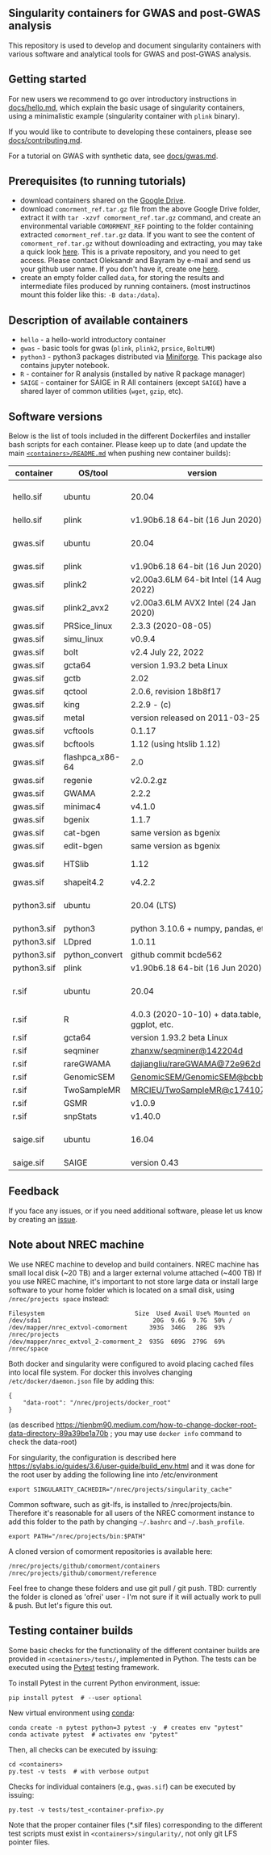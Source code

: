 ## Singularity containers for GWAS and post-GWAS analysis

This repository is used to develop and document singularity containers with various software and analytical tools for GWAS and post-GWAS analysis.

## Getting started

For new users we recommend to go over introductory instructions in [docs/hello.md](https://github.com/comorment/containers/blob/main/docs/hello.md), which explain the basic usage of singularity containers, using a minimalistic example (singularity container with ``plink`` binary).

If you would like to contribute to developing these containers, please see  [docs/contributing.md](https://github.com/comorment/containers/blob/main/docs/contributing.md).

For a tutorial on GWAS with synthetic data, see [docs/gwas.md](https://github.com/comorment/containers/blob/main/docs/gwas.md).

## Prerequisites (to running tutorials)

* download containers shared on the [Google Drive](https://drive.google.com/drive/folders/1mfxZJ-7A-4lDlCkarUCxEf2hBIxQGO69?usp=sharing).
* download ``comorment_ref.tar.gz`` file from the above Google Drive folder, extract it with ``tar -xzvf comorment_ref.tar.gz`` command,
  and create an environmental variable ``COMORMENT_REF`` pointing to the folder containing extracted ``comorment_ref.tar.gz`` data.
  If you want to see the content of ``comorment_ref.tar.gz`` without downloading and extracting,
  you may take a quick look [here](https://github.com/norment/comorment_data). This is a private repository, and you need to get access.
  Please contact Oleksandr and Bayram by e-mail and send us your github user name. If you don't have it, create one [here](http://github.com/join).
* create an empty folder called ``data``, for storing the results and intermediate files produced by running containers.
  (most instructinos mount this folder like this: ``-B data:/data``).

## Description of available containers

* ``hello`` - a hello-world introductory container
* ``gwas`` - basic tools for gwas (``plink``, ``plink2``, ``prsice``, ``BoltLMM``)
* ``python3`` - python3 packages distributed via [Miniforge](https://github.com/conda-forge/miniforge). This package also contains jupyter notebook.
* ``R`` - container for R analysis (installed by native R package manager)
* ``SAIGE`` - container for SAIGE in R
All containers (except ``SAIGE``) have a shared layer of common utilities (``wget``, ``gzip``, etc).

## Software versions

  Below is the list of tools included in the different Dockerfiles and installer bash scripts for each container.
  Please keep up to date (and update the main [``<containers>/README.md``](https://github.com/comorment/containers/blob/main/README.md) when pushing new container builds):
  
  | container         | OS/tool             | version                                   | license
  | ----------------- | ------------------- | ----------------------------------------- | -------------
  | hello.sif         | ubuntu              | 20.04                                     | [Creative Commons CC-BY-SA version 3.0 UK licence](https://ubuntu.com/legal/intellectual-property-policy)
  | hello.sif         | plink               | v1.90b6.18 64-bit (16 Jun 2020)           | [GPLv3](https://www.gnu.org/licenses/gpl-3.0.html)
  | gwas.sif          | ubuntu              | 20.04                                     | [Creative Commons CC-BY-SA version 3.0 UK licence](https://ubuntu.com/legal/intellectual-property-policy)
  | gwas.sif          | plink               | v1.90b6.18 64-bit (16 Jun 2020)           | [GPLv3](https://www.gnu.org/licenses/gpl-3.0.html)
  | gwas.sif          | plink2              | v2.00a3.6LM 64-bit Intel (14 Aug 2022)    | [GPLv3](https://www.gnu.org/licenses/gpl-3.0.html)
  | gwas.sif          | plink2_avx2         | v2.00a3.6LM AVX2 Intel (24 Jan 2020)      | [GPLv3](https://www.gnu.org/licenses/gpl-3.0.html)
  | gwas.sif          | PRSice_linux        | 2.3.3 (2020-08-05)                        | [GPLv3](https://www.gnu.org/licenses/gpl-3.0.html)
  | gwas.sif          | simu_linux          | v0.9.4                                    | [GPLv3](https://www.gnu.org/licenses/gpl-3.0.html)
  | gwas.sif          | bolt                | v2.4 July 22, 2022                        | [GPLv3](https://www.gnu.org/licenses/gpl-3.0.html)
  | gwas.sif          | gcta64              | version 1.93.2 beta Linux                 | [GPLv3](https://www.gnu.org/licenses/gpl-3.0.html)
  | gwas.sif          | gctb                | 2.02                                      | [MIT](https://opensource.org/licenses/MIT)
  | gwas.sif          | qctool              | 2.0.6, revision 18b8f17                   | [Boost](https://www.boost.org/LICENSE_1_0.txt)
  | gwas.sif          | king                | 2.2.9 - (c)                               | [permissive](https://www.kingrelatedness.com/Download.shtml)
  | gwas.sif          | metal               | version released on 2011-03-25            | -
  | gwas.sif          | vcftools            | 0.1.17                                    | [GPLv3](https://www.gnu.org/licenses/gpl-3.0.html)
  | gwas.sif          | bcftools            | 1.12 (using htslib 1.12)                  | [MIT/Expat/GPLv3](https://github.com/samtools/bcftools/blob/develop/LICENSE)
  | gwas.sif          | flashpca_x86-64     | 2.0                                       | [GPLv3](https://www.gnu.org/licenses/gpl-3.0.html)
  | gwas.sif          | regenie             | v2.0.2.gz                                 | [MIT/Boost](https://github.com/rgcgithub/regenie/blob/master/LICENSE)
  | gwas.sif          | GWAMA               | 2.2.2                                     | [BSD-3-Clause](https://opensource.org/licenses/BSD-3-Clause)
  | gwas.sif          | minimac4            | v4.1.0                                    | [GPLv3](https://www.gnu.org/licenses/gpl-3.0.html)
  | gwas.sif          | bgenix              | 1.1.7                                     | [Boost](https://www.boost.org/LICENSE_1_0.txt)
  | gwas.sif          | cat-bgen            | same version as bgenix                    | [Boost](https://www.boost.org/LICENSE_1_0.txt)
  | gwas.sif          | edit-bgen           | same version as bgenix                    | [Boost](https://www.boost.org/LICENSE_1_0.txt)
  | gwas.sif          | HTSlib              | 1.12                                      | [MIT/Expat/Modified-BSD](https://github.com/samtools/htslib/blob/develop/LICENSE)
  | gwas.sif          | shapeit4.2          | v4.2.2                                    | [MIT](https://opensource.org/licenses/MIT)
  | python3.sif       | ubuntu              | 20.04 (LTS)                               | [Creative Commons CC-BY-SA version 3.0 UK licence](https://ubuntu.com/legal/intellectual-property-policy)
  | python3.sif       | python3             | python 3.10.6 + numpy, pandas, etc.       | [PSF](https://docs.python.org/3.10/license.html)
  | python3.sif       | LDpred              | 1.0.11                                    | [MIT](https://opensource.org/licenses/MIT)
  | python3.sif       | python_convert      | github commit bcde562                     | [GPLv3](https://www.gnu.org/licenses/gpl-3.0.html)
  | python3.sif       | plink               | v1.90b6.18 64-bit (16 Jun 2020)           | [GPLv3](https://www.gnu.org/licenses/gpl-3.0.html)
  | r.sif             | ubuntu              | 20.04                                     | [Creative Commons CC-BY-SA version 3.0 UK licence](https://ubuntu.com/legal/intellectual-property-policy)
  | r.sif             | R                   | 4.0.3 (2020-10-10) + data.table, ggplot, etc. | [misc](https://www.r-project.org/Licenses/)
  | r.sif             | gcta64              | version 1.93.2 beta Linux                 | [GPLv3](https://www.gnu.org/licenses/gpl-3.0.html)
  | r.sif             | seqminer            | [zhanxw/seqminer@142204d](https://github.com/zhanxw/seqminer/commit/142204d1005553ea87e1740ff97f0286291e41f9)  | [GPL](https://github.com/zhanxw/seqminer/blob/master/LICENSE)
  | r.sif             | rareGWAMA           | [dajiangliu/rareGWAMA@72e962d](https://github.com/dajiangliu/rareGWAMA/commit/72e962dae19dc07251244f6c33275ada189c2126)  | -
  | r.sif             | GenomicSEM          | [GenomicSEM/GenomicSEM@bcbbaff](https://github.com/GenomicSEM/GenomicSEM/commit/bcbbaffff5767acfc5c020409a4dc54fbf07876b)  | [GPLv3](https://www.gnu.org/licenses/gpl-3.0.html)
  | r.sif             | TwoSampleMR         | [MRCIEU/TwoSampleMR@c174107](https://github.com/MRCIEU/TwoSampleMR/commit/c174107cfd9ba47cf2f780849a263f37ac472a0e)  | [unknown/MIT](https://github.com/MRCIEU/TwoSampleMR#:~:text=Unknown%2C%20MIT%20licenses-,found,-Citation)
  | r.sif             | GSMR                | v1.0.9                                    | [GPL>=v2](https://www.gnu.org/licenses/gpl-2.0.html)
  | r.sif             | snpStats            | v1.40.0                                   | [GPLv3](https://www.gnu.org/licenses/gpl-3.0.html)
  | saige.sif         | ubuntu              | 16.04                                     | [Creative Commons CC-BY-SA version 3.0 UK licence](https://ubuntu.com/legal/intellectual-property-policy)
  | saige.sif         | SAIGE               | version 0.43                              | [GPLv3](https://www.gnu.org/licenses/gpl-3.0.html)

## Feedback

If you face any issues, or if you need additional software, please let us know by creating an [issue](https://github.com/comorment/containers/issues/new).

## Note about NREC machine

We use NREC machine to develop and build containers.
NREC machine has small local disk (~20 TB) and a larger external volume attached (~400 TB)
If you use NREC machine, it's important to not store large data or install large software to your home folder which is located on a small disk,
using ``/nrec/projects space`` instead:

```
Filesystem                         Size  Used Avail Use% Mounted on
/dev/sda1                               20G  9.6G  9.7G  50% /
/dev/mapper/nrec_extvol-comorment      393G  346G   28G  93% /nrec/projects
/dev/mapper/nrec_extvol_2-comorment_2  935G  609G  279G  69% /nrec/space
```

Both docker and singularity were configured to avoid placing cached files into local file system.
For docker this involves changing ``/etc/docker/daemon.json`` file by adding this:

```
{ 
    "data-root": "/nrec/projects/docker_root"
}
```

(as described <https://tienbm90.medium.com/how-to-change-docker-root-data-directory-89a39be1a70b> ; you may use ``docker info`` command to check the data-root)

For singularity, the configuration is described here <https://sylabs.io/guides/3.6/user-guide/build_env.html>
and it was done for the root user by adding  the following line into /etc/environment

```
export SINGULARITY_CACHEDIR="/nrec/projects/singularity_cache"
```

Common software, such as git-lfs, is installed to /nrec/projects/bin.
Therefore it's reasonable for all users of the NREC comorment instance
to add this folder to the path by changing ``~/.bashrc`` and ``~/.bash_profile``.

```
export PATH="/nrec/projects/bin:$PATH"
```

A cloned version of comorment repositories is available here:

```
/nrec/projects/github/comorment/containers
/nrec/projects/github/comorment/reference
```

Feel free to change these folders and use git pull / git push. TBD: currently the folder is cloned as 'ofrei' user - I'm not sure if it will actually work to pull & push. But let's figure this out.

## Testing container builds

Some basic checks for the functionality of the different container builds are provided in ``<containers>/tests/``, implemented in Python.
The tests can be executed using the [Pytest](https://docs.pytest.org) testing framework.

To install Pytest in the current Python environment, issue:

```
pip install pytest  # --user optional
```

New virtual environment using [conda](https://docs.conda.io/en/latest/index.html):

```
conda create -n pytest python=3 pytest -y  # creates env "pytest"
conda activate pytest  # activates env "pytest"
```

Then, all checks can be executed by issuing:

```
cd <containers>
py.test -v tests  # with verbose output
```

Checks for individual containers (e.g., ``gwas.sif``) can be executed by issuing:

```
py.test -v tests/test_<container-prefix>.py
```

Note that the proper container files (*.sif files) corresponding to the different test scripts must exist in ``<containers>/singularity/``,
not only git LFS pointer files.
